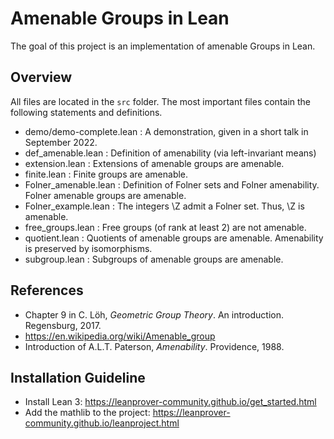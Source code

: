 # Amenable Groups in Lean 

The goal of this project is an implementation of amenable Groups in Lean. 

## Overview

All files are located in the `src` folder. The most important files contain the following
statements and definitions.

* demo/demo-complete.lean   : A demonstration, given in a short talk in September 2022.
* def_amenable.lean         : Definition of amenability (via left-invariant means)
* extension.lean            : Extensions of amenable groups are amenable.
* finite.lean               : Finite groups are amenable.
* Folner_amenable.lean      : Definition of Folner sets and Folner amenability. 
                              Folner amenable groups are amenable.
* Folner_example.lean       : The integers \Z admit a Folner set. 
                              Thus, \Z is amenable.
* free_groups.lean          : Free groups (of rank at least 2) are not amenable.
* quotient.lean             : Quotients of amenable groups are amenable. Amenability is
                              preserved by isomorphisms.
* subgroup.lean             : Subgroups of amenable groups are amenable.


## References

* Chapter 9 in C. Löh, *Geometric Group Theory*. An introduction. Regensburg, 2017. 
* <https://en.wikipedia.org/wiki/Amenable_group>
* Introduction of A.L.T. Paterson, *Amenability*. Providence, 1988.

## Installation Guideline 

* Install Lean 3:
  https://leanprover-community.github.io/get_started.html 
* Add the mathlib to the project:
  https://leanprover-community.github.io/leanproject.html



